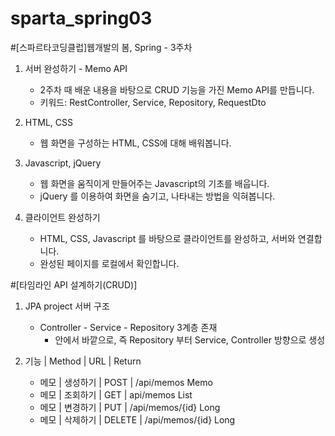 # sparta_spring03

#[스파르타코딩클럽]웹개발의 봄, Spring - 3주차

1. 서버 완성하기 - Memo API
     - 2주차 때 배운 내용을 바탕으로 CRUD 기능을 가진 Memo API를 만듭니다.
     - 키워드: RestController, Service, Repository, RequestDto


2. HTML, CSS
     - 웹 화면을 구성하는 HTML, CSS에 대해 배워봅니다.


3. Javascript, jQuery
     - 웹 화면을 움직이게 만들어주는 Javascript의 기초를 배웁니다.
     - jQuery 를 이용하여 화면을 숨기고, 나타내는 방법을 익혀봅니다.


4. 클라이언트 완성하기
     - HTML, CSS, Javascript 를 바탕으로 클라이언트를 완성하고, 서버와 연결합니다.
     - 완성된 페이지를 로컬에서 확인합니다.


#[타임라인 API 설계하기(CRUD)]
1. JPA project 서버 구조
   - Controller - Service - Repository 3계층 존재
      - 안에서 바깥으로, 즉 Repository 부터 Service, Controller 방향으로 생성


2. 기능 | Method | URL | Return
   - 메모 | 생성하기 |   POST  | /api/memos Memo
   - 메모 | 조회하기 |   GET   | api/memos List<Memo>
   - 메모 | 변경하기 |   PUT   | /api/memos/{id} Long
   - 메모 | 삭제하기 |  DELETE | /api/memos/{id} Long